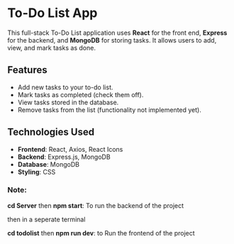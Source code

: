 # To-Do List App

This full-stack To-Do List application uses **React** for the front end, **Express** for the backend, and **MongoDB** for storing tasks. It allows users to add, view, and mark tasks as done.

## Features

- Add new tasks to your to-do list.
- Mark tasks as completed (check them off).
- View tasks stored in the database.
- Remove tasks from the list (functionality not implemented yet).

## Technologies Used

- **Frontend**: React, Axios, React Icons
- **Backend**: Express.js, MongoDB
- **Database**: MongoDB
- **Styling**: CSS

### Note:

**cd Server** then **npm start**: To run the backend of the project

then in a seperate terminal

**cd todolist** then **npm run dev**: to Run the frontend of the project
